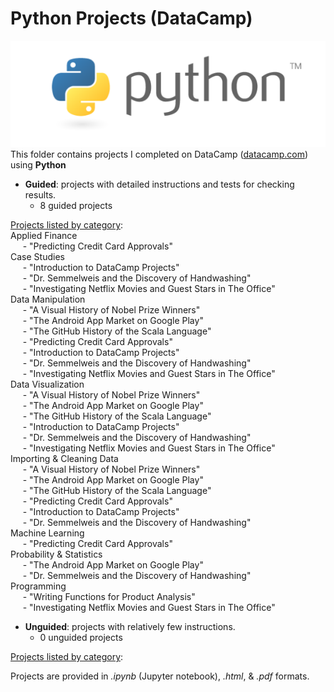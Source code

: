 # Python Projects (DataCamp)  
![Python Logo](../../assets/python.png)<br>This folder contains projects I completed on DataCamp ([datacamp.com](datacamp.com)) using **Python**

- **Guided**: projects with detailed instructions and tests for checking results.
    - 8 guided projects

<ins>Projects listed by category</ins>:<br>   Applied Finance<br>&nbsp;&nbsp;&nbsp;&nbsp;&nbsp;- "Predicting Credit Card Approvals"<br>   Case Studies<br>&nbsp;&nbsp;&nbsp;&nbsp;&nbsp;- "Introduction to DataCamp Projects"<br>&nbsp;&nbsp;&nbsp;&nbsp;&nbsp;- "Dr. Semmelweis and the Discovery of Handwashing"<br>&nbsp;&nbsp;&nbsp;&nbsp;&nbsp;- "Investigating Netflix Movies and Guest Stars in The Office"<br>   Data Manipulation<br>&nbsp;&nbsp;&nbsp;&nbsp;&nbsp;- "A Visual History of Nobel Prize Winners"<br>&nbsp;&nbsp;&nbsp;&nbsp;&nbsp;- "The Android App Market on Google Play"<br>&nbsp;&nbsp;&nbsp;&nbsp;&nbsp;- "The GitHub History of the Scala Language"<br>&nbsp;&nbsp;&nbsp;&nbsp;&nbsp;- "Predicting Credit Card Approvals"<br>&nbsp;&nbsp;&nbsp;&nbsp;&nbsp;- "Introduction to DataCamp Projects"<br>&nbsp;&nbsp;&nbsp;&nbsp;&nbsp;- "Dr. Semmelweis and the Discovery of Handwashing"<br>&nbsp;&nbsp;&nbsp;&nbsp;&nbsp;- "Investigating Netflix Movies and Guest Stars in The Office"<br>   Data Visualization<br>&nbsp;&nbsp;&nbsp;&nbsp;&nbsp;- "A Visual History of Nobel Prize Winners"<br>&nbsp;&nbsp;&nbsp;&nbsp;&nbsp;- "The Android App Market on Google Play"<br>&nbsp;&nbsp;&nbsp;&nbsp;&nbsp;- "The GitHub History of the Scala Language"<br>&nbsp;&nbsp;&nbsp;&nbsp;&nbsp;- "Introduction to DataCamp Projects"<br>&nbsp;&nbsp;&nbsp;&nbsp;&nbsp;- "Dr. Semmelweis and the Discovery of Handwashing"<br>&nbsp;&nbsp;&nbsp;&nbsp;&nbsp;- "Investigating Netflix Movies and Guest Stars in The Office"<br>   Importing & Cleaning Data<br>&nbsp;&nbsp;&nbsp;&nbsp;&nbsp;- "A Visual History of Nobel Prize Winners"<br>&nbsp;&nbsp;&nbsp;&nbsp;&nbsp;- "The Android App Market on Google Play"<br>&nbsp;&nbsp;&nbsp;&nbsp;&nbsp;- "The GitHub History of the Scala Language"<br>&nbsp;&nbsp;&nbsp;&nbsp;&nbsp;- "Predicting Credit Card Approvals"<br>&nbsp;&nbsp;&nbsp;&nbsp;&nbsp;- "Introduction to DataCamp Projects"<br>&nbsp;&nbsp;&nbsp;&nbsp;&nbsp;- "Dr. Semmelweis and the Discovery of Handwashing"<br>   Machine Learning<br>&nbsp;&nbsp;&nbsp;&nbsp;&nbsp;- "Predicting Credit Card Approvals"<br>   Probability & Statistics<br>&nbsp;&nbsp;&nbsp;&nbsp;&nbsp;- "The Android App Market on Google Play"<br>&nbsp;&nbsp;&nbsp;&nbsp;&nbsp;- "Dr. Semmelweis and the Discovery of Handwashing"<br>   Programming<br>&nbsp;&nbsp;&nbsp;&nbsp;&nbsp;- "Writing Functions for Product Analysis"<br>&nbsp;&nbsp;&nbsp;&nbsp;&nbsp;- "Investigating Netflix Movies and Guest Stars in The Office"<br>


- **Unguided**: projects with relatively few instructions.
    - 0 unguided projects
    
<ins>Projects listed by category</ins>:<br>

Projects are provided in *.ipynb* (Jupyter notebook), *.html*, & *.pdf* formats.

